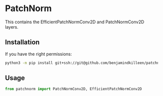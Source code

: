 # PatchNorm

This contains the EfficientPatchNormConv2D and PatchNormConv2D layers.

## Installation

If you have the right permissions:
```bash
python3 -m pip install git+ssh://git@github.com/benjamindkilleen/patchnorm.git --user
```

## Usage

```python
from patchnorm import PatchNormConv2D, EfficientPatchNormConv2D
```
